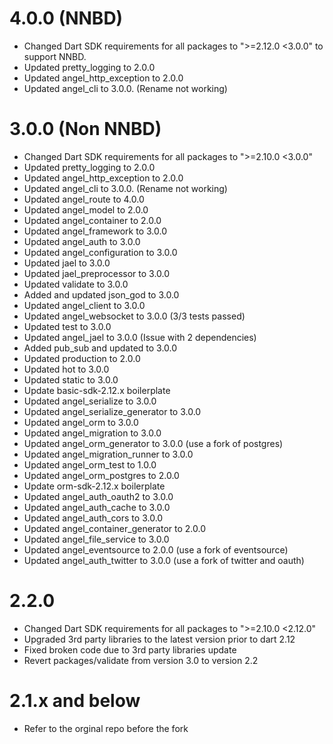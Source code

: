 # 4.0.0 (NNBD)
* Changed Dart SDK requirements for all packages to ">=2.12.0 <3.0.0" to support NNBD. 
* Updated pretty_logging to 2.0.0
* Updated angel_http_exception to 2.0.0
* Updated angel_cli to 3.0.0. (Rename not working)

# 3.0.0 (Non NNBD)
* Changed Dart SDK requirements for all packages to ">=2.10.0 <3.0.0"
* Updated pretty_logging to 2.0.0
* Updated angel_http_exception to 2.0.0
* Updated angel_cli to 3.0.0. (Rename not working)
* Updated angel_route to 4.0.0
* Updated angel_model to 2.0.0
* Updated angel_container to 2.0.0
* Updated angel_framework to 3.0.0
* Updated angel_auth to 3.0.0
* Updated angel_configuration to 3.0.0
* Updated jael to 3.0.0
* Updated jael_preprocessor to 3.0.0
* Updated validate to 3.0.0
* Added and updated json_god to 3.0.0
* Updated angel_client to 3.0.0
* Updated angel_websocket to 3.0.0 (3/3 tests passed)
* Updated test to 3.0.0
* Updated angel_jael to 3.0.0 (Issue with 2 dependencies)
* Added pub_sub and updated to 3.0.0
* Updated production to 2.0.0
* Updated hot to 3.0.0
* Updated static to 3.0.0
* Update basic-sdk-2.12.x boilerplate
* Updated angel_serialize to 3.0.0
* Updated angel_serialize_generator to 3.0.0
* Updated angel_orm to 3.0.0
* Updated angel_migration to 3.0.0
* Updated angel_orm_generator to 3.0.0 (use a fork of postgres)
* Updated angel_migration_runner to 3.0.0
* Updated angel_orm_test to 1.0.0
* Updated angel_orm_postgres to 2.0.0
* Update orm-sdk-2.12.x boilerplate
* Updated angel_auth_oauth2 to 3.0.0
* Updated angel_auth_cache to 3.0.0
* Updated angel_auth_cors to 3.0.0
* Updated angel_container_generator to 2.0.0
* Updated angel_file_service to 3.0.0
* Updated angel_eventsource to 2.0.0 (use a fork of eventsource)
* Updated angel_auth_twitter to 3.0.0 (use a fork of twitter and oauth)

# 2.2.0
* Changed Dart SDK requirements for all packages to ">=2.10.0 <2.12.0"
* Upgraded 3rd party libraries to the latest version prior to dart 2.12
* Fixed broken code due to 3rd party libraries update
* Revert packages/validate from version 3.0 to version 2.2

# 2.1.x and below
* Refer to the orginal repo before the fork

